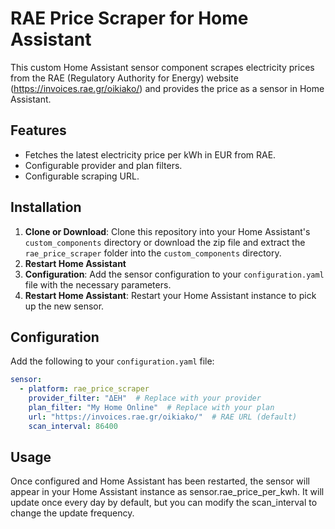 # RAE Price Scraper for Home Assistant

This custom Home Assistant sensor component scrapes electricity prices from the RAE (Regulatory Authority for Energy) website (https://invoices.rae.gr/oikiako/) and provides the price as a sensor in Home Assistant.

## Features

- Fetches the latest electricity price per kWh in EUR from RAE.
- Configurable provider and plan filters.
- Configurable scraping URL.

## Installation

1. **Clone or Download**: Clone this repository into your Home Assistant's `custom_components` directory or download the zip file and extract the `rae_price_scraper` folder into the `custom_components` directory.
2. **Restart Home Assistant**
3. **Configuration**: Add the sensor configuration to your `configuration.yaml` file with the necessary parameters.
4. **Restart Home Assistant**: Restart your Home Assistant instance to pick up the new sensor.

## Configuration

Add the following to your `configuration.yaml` file:

```yaml
sensor:
  - platform: rae_price_scraper
    provider_filter: "ΔΕΗ"  # Replace with your provider
    plan_filter: "My Home Online"  # Replace with your plan
    url: "https://invoices.rae.gr/oikiako/"  # RAE URL (default)
    scan_interval: 86400
```

## Usage

Once configured and Home Assistant has been restarted, the sensor will appear in your Home Assistant instance as sensor.rae_price_per_kwh. It will update once every day by default, but you can modify the scan_interval to change the update frequency.
